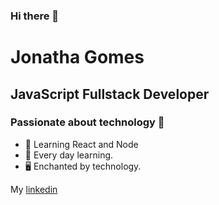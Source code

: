 ### Hi there 👋

# Jonatha Gomes

## JavaScript Fullstack Developer
### Passionate about technology :purple_heart: 

- :purple_heart: Learning React and Node
- :rocket: Every day learning.
- :desktop_computer: Enchanted by technology.

My [linkedin](https://www.linkedin.com/in/jonatha-gomes-99587a1ab/)
